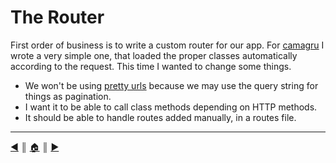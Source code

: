 # The Router
First order of business is to write a custom router for our app. For [camagru](https://github.com/lifeBalance/camagru) I wrote a very simple one, that loaded the proper classes automatically according to the request. This time I wanted to change some things.

* We won't be using [pretty urls]() because we may use the query string for things as pagination.
* I want it to be able to call class methods depending on HTTP methods.
* It should be able to handle routes added manually, in a routes file.

---
[:arrow_backward:][back] ║ [:house:][home] ║ [:arrow_forward:][next]

<!-- navigation -->
[home]: ../README.md
[back]: ../README.md
[next]: #